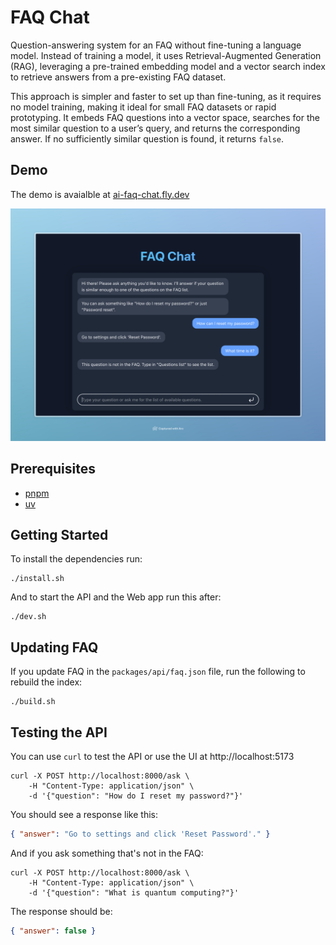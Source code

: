 # FAQ Chat

Question-answering system for an FAQ without fine-tuning a language model. Instead of training a model, it uses Retrieval-Augmented Generation (RAG), leveraging a pre-trained embedding model and a vector search index to retrieve answers from a pre-existing FAQ dataset. 

This approach is simpler and faster to set up than fine-tuning, as it requires no model training, making it ideal for small FAQ datasets or rapid prototyping. It embeds FAQ questions into a vector space, searches for the most similar question to a user’s query, and returns the corresponding answer. If no sufficiently similar question is found, it returns `false`.

## Demo

The demo is avaialble at [ai-faq-chat.fly.dev](https://ai-faq-chat.fly.dev)

![Demo](demo.jpeg)

## Prerequisites

- [pnpm](https://pnpm.io)
- [uv](https://astral.sh/uv)

## Getting Started

To install the dependencies run:

```shell
./install.sh
```

And to start the API and the Web app run this after:

```shell
./dev.sh
```

## Updating FAQ

If you update FAQ in the `packages/api/faq.json` file, run the following to rebuild the index:

```shell
./build.sh
```

## Testing the API

You can use `curl` to test the API or use the UI at http://localhost:5173

```shell
curl -X POST http://localhost:8000/ask \
    -H "Content-Type: application/json" \
    -d '{"question": "How do I reset my password?"}'
```

You should see a response like this:

```json
{ "answer": "Go to settings and click 'Reset Password'." }
```

And if you ask something that's not in the FAQ:

```shell
curl -X POST http://localhost:8000/ask \
    -H "Content-Type: application/json" \
    -d '{"question": "What is quantum computing?"}'
```

The response should be:

```json
{ "answer": false }
```
